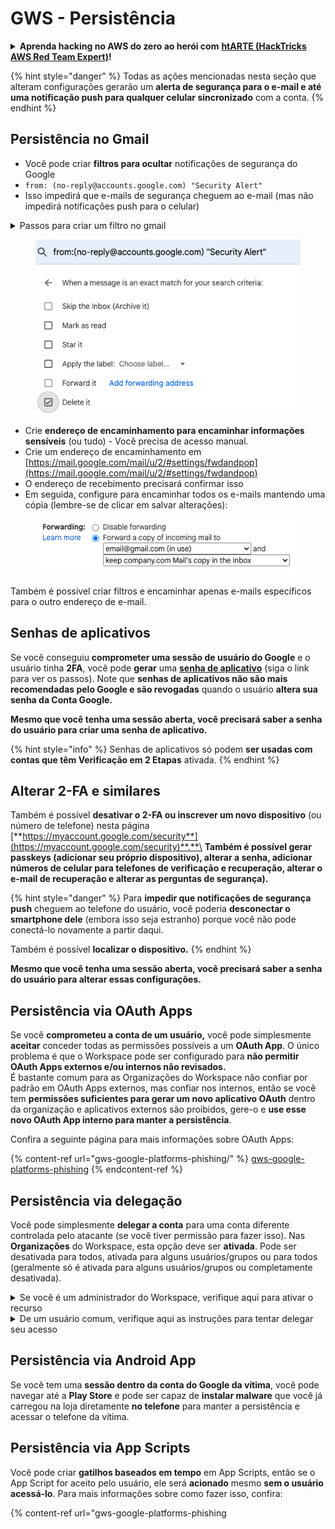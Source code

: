 # GWS - Persistência

<details>

<summary><strong>Aprenda hacking no AWS do zero ao herói com</strong> <a href="https://training.hacktricks.xyz/courses/arte"><strong>htARTE (HackTricks AWS Red Team Expert)</strong></a><strong>!</strong></summary>

Outras formas de apoiar o HackTricks:

* Se você quer ver sua **empresa anunciada no HackTricks** ou **baixar o HackTricks em PDF** Confira os [**PLANOS DE ASSINATURA**](https://github.com/sponsors/carlospolop)!
* Adquira o [**merchandising oficial do PEASS & HackTricks**](https://peass.creator-spring.com)
* Descubra [**A Família PEASS**](https://opensea.io/collection/the-peass-family), nossa coleção de [**NFTs**](https://opensea.io/collection/the-peass-family) exclusivos
* **Junte-se ao grupo** 💬 [**Discord**](https://discord.gg/hRep4RUj7f) ou ao [**grupo do telegram**](https://t.me/peass) ou **siga-me** no **Twitter** 🐦 [**@carlospolopm**](https://twitter.com/carlospolopm)**.**
* **Compartilhe suas técnicas de hacking enviando PRs para os repositórios github do** [**HackTricks**](https://github.com/carlospolop/hacktricks) e [**HackTricks Cloud**](https://github.com/carlospolop/hacktricks-cloud).

</details>

{% hint style="danger" %}
Todas as ações mencionadas nesta seção que alteram configurações gerarão um **alerta de segurança para o e-mail e até uma notificação push para qualquer celular sincronizado** com a conta.
{% endhint %}

## **Persistência no Gmail**

* Você pode criar **filtros para ocultar** notificações de segurança do Google
* `from: (no-reply@accounts.google.com) "Security Alert"`
* Isso impedirá que e-mails de segurança cheguem ao e-mail (mas não impedirá notificações push para o celular)

<details>

<summary>Passos para criar um filtro no gmail</summary>

(Instruções de [**aqui**](https://support.google.com/mail/answer/6579))

1. Abra o [Gmail](https://mail.google.com/).
2. Na caixa de pesquisa no topo, clique em Mostrar opções de pesquisa ![photos tune](https://lh3.googleusercontent.com/cD6YR_YvqXqNKxrWn2NAWkV6tjJtg8vfvqijKT1_9zVCrl2sAx9jROKhLqiHo2ZDYTE=w36) .
3. Insira seus critérios de pesquisa. Se você quiser verificar se sua pesquisa funcionou corretamente, veja quais e-mails aparecem clicando em **Pesquisar**.&#x20;
4. Na parte inferior da janela de pesquisa, clique em **Criar filtro**.
5. Escolha o que você gostaria que o filtro fizesse.
6. Clique em **Criar filtro**.

Verifique seu filtro atual (para excluí-los) em [https://mail.google.com/mail/u/0/#settings/filters](https://mail.google.com/mail/u/0/#settings/filters)

</details>

<figure><img src="../../.gitbook/assets/image (142).png" alt=""><figcaption></figcaption></figure>

* Crie **endereço de encaminhamento para encaminhar informações sensíveis** (ou tudo) - Você precisa de acesso manual.
* Crie um endereço de encaminhamento em [https://mail.google.com/mail/u/2/#settings/fwdandpop](https://mail.google.com/mail/u/2/#settings/fwdandpop)
* O endereço de recebimento precisará confirmar isso
* Em seguida, configure para encaminhar todos os e-mails mantendo uma cópia (lembre-se de clicar em salvar alterações):

<figure><img src="../../.gitbook/assets/image (143).png" alt=""><figcaption></figcaption></figure>

Também é possível criar filtros e encaminhar apenas e-mails específicos para o outro endereço de e-mail.

## Senhas de aplicativos

Se você conseguiu **comprometer uma sessão de usuário do Google** e o usuário tinha **2FA**, você pode **gerar** uma [**senha de aplicativo**](https://support.google.com/accounts/answer/185833?hl=en) (siga o link para ver os passos). Note que **senhas de aplicativos não são mais recomendadas pelo Google e são revogadas** quando o usuário **altera sua senha da Conta Google.**

**Mesmo que você tenha uma sessão aberta, você precisará saber a senha do usuário para criar uma senha de aplicativo.**

{% hint style="info" %}
Senhas de aplicativos só podem **ser usadas com contas que têm Verificação em 2 Etapas** ativada.
{% endhint %}

## Alterar 2-FA e similares

Também é possível **desativar o 2-FA ou inscrever um novo dispositivo** (ou número de telefone) nesta página [**https://myaccount.google.com/security**](https://myaccount.google.com/security)**.**\
**Também é possível gerar passkeys (adicionar seu próprio dispositivo), alterar a senha, adicionar números de celular para telefones de verificação e recuperação, alterar o e-mail de recuperação e alterar as perguntas de segurança).**

{% hint style="danger" %}
Para **impedir que notificações de segurança push** cheguem ao telefone do usuário, você poderia **desconectar o smartphone dele** (embora isso seja estranho) porque você não pode conectá-lo novamente a partir daqui.

Também é possível **localizar o dispositivo.**
{% endhint %}

**Mesmo que você tenha uma sessão aberta, você precisará saber a senha do usuário para alterar essas configurações.**

## Persistência via OAuth Apps

Se você **comprometeu a conta de um usuário,** você pode simplesmente **aceitar** conceder todas as permissões possíveis a um **OAuth App**. O único problema é que o Workspace pode ser configurado para **não permitir OAuth Apps externos e/ou internos não revisados.**\
É bastante comum para as Organizações do Workspace não confiar por padrão em OAuth Apps externos, mas confiar nos internos, então se você tem **permissões suficientes para gerar um novo aplicativo OAuth** dentro da organização e aplicativos externos são proibidos, gere-o e **use esse novo OAuth App interno para manter a persistência**.

Confira a seguinte página para mais informações sobre OAuth Apps:

{% content-ref url="gws-google-platforms-phishing/" %}
[gws-google-platforms-phishing](gws-google-platforms-phishing/)
{% endcontent-ref %}

## Persistência via delegação

Você pode simplesmente **delegar a conta** para uma conta diferente controlada pelo atacante (se você tiver permissão para fazer isso). Nas **Organizações** do Workspace, esta opção deve ser **ativada**. Pode ser desativada para todos, ativada para alguns usuários/grupos ou para todos (geralmente só é ativada para alguns usuários/grupos ou completamente desativada).

<details>

<summary>Se você é um administrador do Workspace, verifique aqui para ativar o recurso</summary>

(Informação [copiada dos docs](https://support.google.com/a/answer/7223765))

Como administrador da sua organização (por exemplo, seu trabalho ou escola), você controla se os usuários podem delegar acesso à sua conta do Gmail. Você pode permitir que todos tenham a opção de delegar sua conta. Ou, permitir apenas que pessoas em certos departamentos configurem delegação. Por exemplo, você pode:

* Adicionar um assistente administrativo como delegado na sua conta do Gmail para que eles possam ler e enviar e-mails em seu nome.&#x20;
* Adicionar um grupo, como seu departamento de vendas, em Grupos como um delegado para dar acesso a todos a uma conta do Gmail.

Usuários só podem delegar acesso a outro usuário na mesma organização, independentemente do seu domínio ou da sua unidade organizacional.

### Limites e restrições de delegação&#x20;

* Opção **Permitir que usuários concedam acesso à sua caixa de correio a um grupo do Google**: Para usar esta opção, ela deve estar ativada para a OU da conta delegada e para a OU de cada membro do grupo. Membros do grupo que pertencem a uma OU sem esta opção ativada não podem acessar a conta delegada.
* Com uso típico, 40 usuários delegados podem acessar uma conta do Gmail ao mesmo tempo. Uso acima da média por um ou mais delegados pode reduzir este número.&#x20;
* Processos automatizados que acessam o Gmail com frequência também podem reduzir o número de delegados que podem acessar uma conta ao mesmo tempo. Esses processos incluem APIs ou extensões de navegador que acessam o Gmail com frequência.
* Uma única conta do Gmail suporta até 1.000 delegados únicos. Um grupo em Grupos conta como um delegado para o limite.
* Delegação não aumenta os limites de uma conta do Gmail. Contas do Gmail com usuários delegados têm os limites e políticas padrão de uma conta do Gmail. Para detalhes, visite [Limites e políticas do Gmail](https://support.google.com/a/topic/28609).

### Passo 1: Ativar delegação do Gmail para seus usuários&#x20;

**Antes de começar:** Para aplicar a configuração para certos usuários, coloque suas contas em uma [unidade organizacional](https://support.google.com/a/topic/1227584).

1.  [Faça login](https://admin.google.com/) no seu [Google Admin console](https://support.google.com/a/answer/182076).

Faça login usando uma _conta de administrador_, não sua conta atual CarlosPolop@gmail.com
2. No Admin console, vá para Menu ![](https://storage.googleapis.com/support-kms-prod/JxKYG9DqcsormHflJJ8Z8bHuyVI5YheC0lAp)![e depois](https://storage.googleapis.com/support-kms-prod/Th2Tx0uwPMOhsMPn7nRXMUo3vs6J0pto2DTn)![](https://storage.googleapis.com/support-kms-prod/ocGtUSENh4QebLpvZcmLcNRZyaTBcolMRSyl) **Apps**![e depois](https://storage.googleapis.com/support-kms-prod/Th2Tx0uwPMOhsMPn7nRXMUo3vs6J0pto2DTn)**Google Workspace**![e depois](https://storage.googleapis.com/support-kms-prod/Th2Tx0uwPMOhsMPn7nRXMUo3vs6J0pto2DTn)**Gmail**![e depois](https://storage.googleapis.com/support-kms-prod/Th2Tx0uwPMOhsMPn7nRXMUo3vs6J0pto2DTn)**Configurações do usuário**.
3. Para aplicar a configuração a todos, deixe a unidade organizacional superior selecionada. Caso contrário, selecione uma unidade organizacional filha.
4. Clique em **Delegação de e-mail**.
5. Marque a caixa **Permitir que usuários deleguem acesso à sua caixa de correio a outros usuários no domínio**.
6. (Opcional) Para permitir que os usuários especifiquem quais informações do remetente são incluídas em mensagens delegadas enviadas de sua conta, marque a caixa **Permitir que usuários personalizem esta configuração**.
7. Selecione uma opção para as informações padrão do remetente que são incluídas em mensagens enviadas por delegados:&#x20;
* **Mostrar o proprietário da conta e o delegado que enviou o e-mail**—Mensagens incluem os endereços de e-mail do proprietário da conta do Gmail e do delegado.
* **Mostrar apenas o proprietário da conta**—Mensagens incluem apenas o endereço de e-mail do proprietário da conta do Gmail. O endereço de e-mail do delegado não é incluído.
8. (Opcional) Para permitir que os usuários adicionem um grupo em Grupos como um delegado, marque a caixa **Permitir que usuários concedam acesso à sua caixa de correio a um grupo do Google**.
9. Clique em **Salvar**. Se você configurou uma unidade organizacional filha, você pode ser capaz de **Herdar** ou **Substituir** as configurações de uma unidade organizacional pai.
10. (Opcional) Para ativar a delegação do Gmail para outras unidades organizacionais, repita os passos 3–9.

As alterações podem levar até 24 horas, mas normalmente acontecem mais rapidamente. [Saiba mais](https://support.google.com/a/answer/7514107)

### Passo 2: Fazer com que os usuários configurem delegados para suas contas

Depois de ativar a delegação, seus usuários vão para as configurações do Gmail para atribuir delegados. Delegados podem então ler, enviar e receber mensagens em nome do usuário. &#x20;

Para detalhes, direcione os usuários para [Delegar e colaborar em e-mails](https://support.google.com/a/users/answer/138350).

</details>

<details>

<summary>De um usuário comum, verifique aqui as instruções para tentar delegar seu acesso</summary>

(Info copiada [**dos docs**](https://support.google.com/mail/answer/138350))

Você pode adicionar até 10 delegados.

Se você está usando o Gmail através do seu trabalho, escola ou outra organização:

* Você pode adicionar até 1000 delegados dentro da sua organização.
* Com uso típico, 40 delegados podem acessar uma conta do Gmail ao mesmo tempo.&#x20;
* Se você usa processos automatizados, como APIs ou extensões de navegador, alguns delegados podem acessar uma conta do Gmail ao mesmo tempo.

1. No seu computador, abra o [Gmail](https://mail.google.com/). Você não pode adicionar delegados pelo aplicativo do Gmail.
2. No canto superior direito, clique em Configurações ![Configurações](https://lh3.googleusercontent.com/p3J-ZSPOLtuBBR_ofWTFDfdgAYQgi8mR5c76ie8XQ2wjegk7-yyU5zdRVHKybQgUlQ=w36-h36) ![e depois](https://lh3.googleusercontent.com/3_l97rr0GvhSP2XV5OoCkV2ZDTIisAOczrSdzNCBxhIKWrjXjHucxNwocghoUa39gw=w36-h36) **Ver todas as configurações**.
3. Clique na aba **Contas e Importação** ou **Contas**.
4. Na seção "Conceder acesso à sua conta", clique em **Adicionar outra conta**. Se você está usando o Gmail através do seu trabalho ou escola, sua organização pode restringir a delegação de e-mails. Se você não vir essa configuração, entre em contato com seu administrador.
* Se você não ver Conceder acesso à sua conta, então está restrito.
5.  Insira o endereço de e-mail da pessoa que você deseja adicionar. Se você está usando o Gmail através do seu trabalho, escola ou outra organização, e seu administrador permite, você pode inserir o endereço de e-mail de um grupo. Este grupo deve ter o mesmo domínio que sua organização. Membros externos do grupo são negados acesso à delegação. \
\
**Importante:** Se a conta que você delegar for uma nova conta ou a senha foi redefinida, o Administrador deve desativar a exigência de alterar a senha quando você fizer o primeiro login.

* [Saiba como um Administrador pode criar um usuário](https://support.google.com/a/answer/33310).
* [Saiba como um Administrador pode redefinir senhas](https://support.google.com/a/answer/33319).

6\. Clique em **Próximo Passo** ![e depois](https://lh3.googleusercontent.com/QbWcYKta5vh_4-OgUeFmK-JOB0YgLLoGh69P478nE6mKdfpWQniiBabjF7FVoCVXI0g=h36) **Enviar e-mail para conceder acesso**.

A pessoa adicionada receberá um e-mail pedindo para confirmar. O convite expira após uma semana.

Se você adicionou um grupo, todos os membros do grupo se tornarão delegados sem precisar confirmar.&#x20;

Nota: Pode levar até 24 horas para a delegação começar a ter efeito.

</details>

## Persistência via Android App

Se você tem uma **sessão dentro da conta do Google da vítima**, você pode navegar até a **Play Store** e pode ser capaz de **instalar malware** que você já carregou na loja diretamente **no telefone** para manter a persistência e acessar o telefone da vítima.

## **Persistência via** App Scripts

Você pode criar **gatilhos baseados em tempo** em App Scripts, então se o App Script for aceito pelo usuário, ele será **acionado** mesmo **sem o usuário acessá-lo**. Para mais informações sobre como fazer isso, confira:

{% content-ref url="gws-google-platforms-phishing

